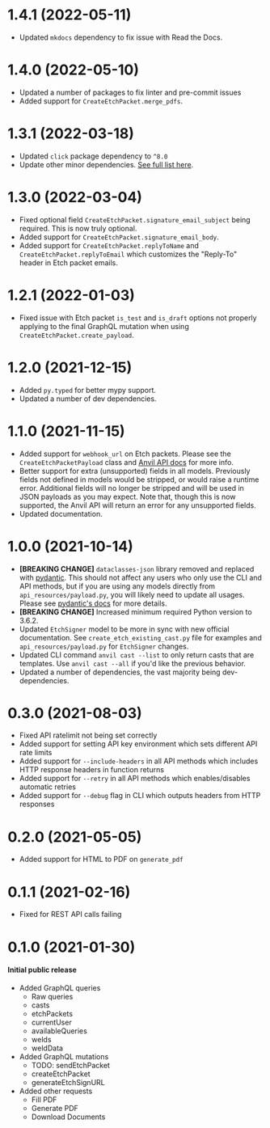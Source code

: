 # 1.4.1 (2022-05-11)

- Updated `mkdocs` dependency to fix issue with Read the Docs.

# 1.4.0 (2022-05-10)

- Updated a number of packages to fix linter and pre-commit issues
- Added support for `CreateEtchPacket.merge_pdfs`.

# 1.3.1 (2022-03-18)

- Updated `click` package dependency to `^8.0`
- Update other minor dependencies. [See full list here](https://github.com/anvilco/python-anvil/pull/31).

# 1.3.0 (2022-03-04)

- Fixed optional field `CreateEtchPacket.signature_email_subject` being required. This is now truly optional.
- Added support for `CreateEtchPacket.signature_email_body`.
- Added support for `CreateEtchPacket.replyToName` and `CreateEtchPacket.replyToEmail` which customizes the "Reply-To"
  header in Etch packet emails.

# 1.2.1 (2022-01-03)

- Fixed issue with Etch packet `is_test` and `is_draft` options not properly applying to the final GraphQL mutation when
  using `CreateEtchPacket.create_payload`.

# 1.2.0 (2021-12-15)

- Added `py.typed` for better mypy support.
- Updated a number of dev dependencies.

# 1.1.0 (2021-11-15)

- Added support for `webhook_url` on Etch packets. Please see the `CreateEtchPacketPayload` class
  and [Anvil API docs](https://www.useanvil.com/docs/api/e-signatures#webhook-notifications) for more info.
- Better support for extra (unsupported) fields in all models. Previously fields not defined in models would be
  stripped, or would raise a runtime error. Additional fields will no longer be stripped and will be used in JSON
  payloads as you may expect. Note that, though this is now supported, the Anvil API will return an error for any
  unsupported fields.
- Updated documentation.

# 1.0.0 (2021-10-14)

- **[BREAKING CHANGE]** `dataclasses-json` library removed and replaced
  with [pydantic](https://github.com/samuelcolvin/pydantic/).
  This should not affect any users who only use the CLI and API methods, but if you are using any models directly
  from `api_resources/payload.py`, you will likely need to update all usages. Please
  see [pydantic's docs](https://pydantic-docs.helpmanual.io/usage/models/) for more details.
- **[BREAKING CHANGE]** Increased minimum required Python version to 3.6.2.
- Updated `EtchSigner` model to be more in sync with new official documentation.
  See `create_etch_existing_cast.py` file for examples and `api_resources/payload.py` for `EtchSigner` changes.
- Updated CLI command `anvil cast --list` to only return casts that are templates.
  Use `anvil cast --all` if you'd like the previous behavior.
- Updated a number of dependencies, the vast majority being dev-dependencies.

# 0.3.0 (2021-08-03)

- Fixed API ratelimit not being set correctly
- Added support for setting API key environment which sets different API rate limits
- Added support for `--include-headers` in all API methods which includes HTTP response headers in function returns
- Added support for `--retry` in all API methods which enables/disables automatic retries
- Added support for `--debug` flag in CLI which outputs headers from HTTP responses

# 0.2.0 (2021-05-05)

- Added support for HTML to PDF on `generate_pdf`

# 0.1.1 (2021-02-16)

- Fixed for REST API calls failing

# 0.1.0 (2021-01-30)

#### Initial public release

- Added GraphQL queries
  - Raw queries
  - casts
  - etchPackets
  - currentUser
  - availableQueries
  - welds
  - weldData
- Added GraphQL mutations
  - TODO: sendEtchPacket
  - createEtchPacket
  - generateEtchSignURL
- Added other requests
  - Fill PDF
  - Generate PDF
  - Download Documents

